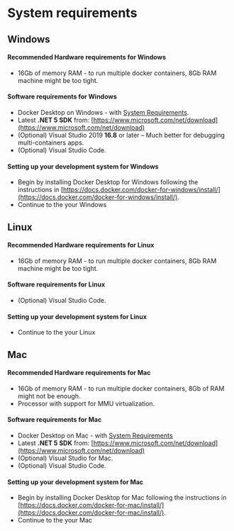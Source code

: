 # System requirements

## Windows

#### Recommended Hardware requirements for Windows

* 16Gb of memory RAM - to run multiple docker containers, 8Gb RAM machine might be too tight.

#### Software requirements for Windows

* Docker Desktop on Windows - with [System Requirements](https://docs.docker.com/docker-for-windows/install/#system-requirements).
* Latest **.NET 5 SDK** from: [https://www.microsoft.com/net/download](https://www.microsoft.com/net/download)
* \(Optional\) Visual Studio 2019 **16.8** or later – Much better for debugging multi-containers apps.
* \(Optional\) Visual Studio Code.

#### Setting up your development system for Windows

* Begin by installing Docker Desktop for Windows following the instructions in [https://docs.docker.com/docker-for-windows/install/](https://docs.docker.com/docker-for-windows/install/).
* Continue to the your Windows

## Linux

#### Recommended Hardware requirements for Linux

* 16Gb of memory RAM - to run multiple docker containers, 8Gb RAM machine might be too tight.

#### Software requirements for Linux

* \(Optional\) Visual Studio Code.

#### Setting up your development system for Linux

* Continue to the your Linux

## Mac

#### Recommended Hardware requirements for Mac

* 16Gb of memory RAM - to run multiple docker containers, 8Gb of RAM might not be enough.
* Processor with support for MMU virtualization.

#### Software requirements for Mac

* Docker Desktop on Mac - with [System Requirements](https://docs.docker.com/docker-for-mac/install/#system-requirements)
* Latest **.NET 5 SDK** from: [https://www.microsoft.com/net/download](https://www.microsoft.com/net/download)
* \(Optional\) Visual Studio for Mac.
* \(Optional\) Visual Studio Code.

#### Setting up your development system for Mac

* Begin by installing Docker Desktop for Mac following the instructions in [https://docs.docker.com/docker-for-mac/install/](https://docs.docker.com/docker-for-mac/install/).
* Continue to the your Mac

## 

